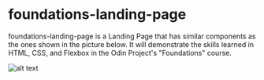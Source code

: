 # foundations-landing-page
foundations-landing-page is a Landing Page that has similar components as the ones shown in the picture below. It will demonstrate the skills learned in HTML, CSS, and Flexbox in the Odin Project's "Foundations" course.

![alt text](https://cdn.statically.io/gh/TheOdinProject/curriculum/81a5d553f4073e593d23a6ab00d50eef8620796d/foundations/html_css/project/imgs/01.png)